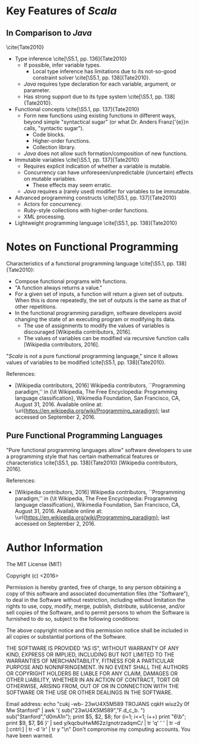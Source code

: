 #	Key Features of *Scala*

##	In Comparison to *Java* 

\cite{Tate2010}

+ Type inference \cite[\S5.1, pp. 136]{Tate2010}
	- If possible, infer variable types.
		+ Local type inference has limitations due to its 
			not-so-good constraint solver \cite[\S5.1, pp. 138]{Tate2010}.
	- *Java* requires type declaration for each variable,
		argument, or parameter.
	- Has strong support due to its type system
		\cite[\S5.1, pp. 138]{Tate2010}.
+ Functional concepts \cite[\S5.1, pp. 137]{Tate2010}
	- Form new functions using existing functions in different ways,
		beyond simple "syntactical sugar" (or what Dr. Anders Franz{\'{e}}n
		calls, "syntactic sugar").
		+ Code blocks.
		+ Higher-order functions.
		+ Collection library.
	- *Java* does not allow such formation/composition of new functions.
+ Immutable variables \cite[\S5.1, pp. 137]{Tate2010}
	- Requires explicit indication of whether a variable is mutable.
	- Concurrency can have unforeseen/unpredictable (/uncertain) effects
		on mutable variables.
		+ These effects may seem erratic.
	- *Java* requires a (rarely used) modifier for variables to be
		immutable.
+ Advanced programming constructs \cite[\S5.1, pp. 137]{Tate2010}
	- Actors for concurrency.
	- *Ruby*-style collections with higher-order functions.
	- XML processing.
+ Lightweight programming language \cite[\S5.1, pp. 138]{Tate2010}









#	Notes on Functional Programming

Characteristics of a functional programming language
	\cite[\S5.1, pp. 138]{Tate2010}:
+ Compose functional programs with functions.
+ "A function always returns a value."
+ For a given set of inputs, a function will return a given set of outputs.
	When this is done repeatedly, the set of outputs is the same as that
		of other repetitions.
+ In the functional programming paradigm, software developers avoid
	changing the state of an executing program or modifying its data. 
	- The use of assignments to modify the values of variables is discouraged
		[Wikipedia contributors, 2016].
	- The values of variables can be modified via recursive function calls
		[Wikipedia contributors, 2016].



"*Scala* is not a pure functional programming language,"
	since it allows values of variables to be modified
	\cite[\S5.1, pp. 138]{Tate2010}.











References:
+ [Wikipedia contributors, 2016]
	Wikipedia contributors, ``Programming paradigm,'' in {\it Wikipedia, The Free Encyclopedia: Programming language classification}, Wikimedia Foundation, San Francisco, CA, August 31, 2016. Available online at: \url{https://en.wikipedia.org/wiki/Programming_paradigm}; last accessed on September 2, 2016.



##	Pure Functional Programming Languages

"Pure functional programming languages allow" software developers to
	use a programming style that has certain mathematical features
	or characteristics
	\cite[\S5.1, pp. 138]{Tate2010} [Wikipedia contributors, 2016].
















References:
+ [Wikipedia contributors, 2016]
	Wikipedia contributors, ``Programming paradigm,'' in {\it Wikipedia, The Free Encyclopedia: Programming language classification}, Wikimedia Foundation, San Francisco, CA, August 31, 2016. Available online at: \url{https://en.wikipedia.org/wiki/Programming_paradigm}; last accessed on September 2, 2016.



















#	Author Information

The MIT License (MIT)

Copyright (c) <2016> <Zhiyang Ong>

Permission is hereby granted, free of charge, to any person obtaining a copy of this software and associated documentation files (the "Software"), to deal in the Software without restriction, including without limitation the rights to use, copy, modify, merge, publish, distribute, sublicense, and/or sell copies of the Software, and to permit persons to whom the Software is furnished to do so, subject to the following conditions:

The above copyright notice and this permission notice shall be included in all copies or substantial portions of the Software.

THE SOFTWARE IS PROVIDED "AS IS", WITHOUT WARRANTY OF ANY KIND, EXPRESS OR IMPLIED, INCLUDING BUT NOT LIMITED TO THE WARRANTIES OF MERCHANTABILITY, FITNESS FOR A PARTICULAR PURPOSE AND NONINFRINGEMENT. IN NO EVENT SHALL THE AUTHORS OR COPYRIGHT HOLDERS BE LIABLE FOR ANY CLAIM, DAMAGES OR OTHER LIABILITY, WHETHER IN AN ACTION OF CONTRACT, TORT OR OTHERWISE, ARISING FROM, OUT OF OR IN CONNECTION WITH THE SOFTWARE OR THE USE OR OTHER DEALINGS IN THE SOFTWARE.

Email address: echo "cukj -wb- 23wU4X5M589 TROJANS cqkH wiuz2y 0f Mw Stanford" | awk '{ sub("23wU4X5M589","F.d_c_b. ") sub("Stanford","d0mA1n"); print $5, $2, $8; for (i=1; i<=1; i++) print "6\b"; print $9, $7, $6 }' | sed y/kqcbuHwM62z/gnotrzadqmC/ | tr 'q' ' ' | tr -d [:cntrl:] | tr -d 'ir' | tr y "\n"		Don't compromise my computing accounts. You have been warned.

